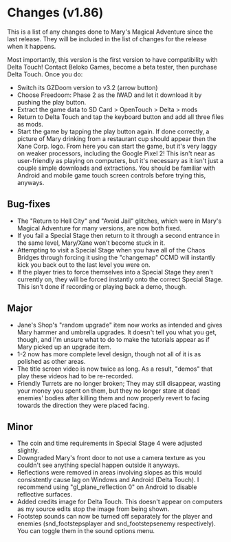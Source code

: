 # Changes (v1.86)
This is a list of any changes done to Mary's Magical Adventure since the last release. They will be included in the list of changes for the release when it happens.

Most importantly, this version is the first version to have compatibility with Delta Touch! Contact Beloko Games, become a beta tester, then purchase Delta Touch. Once you do:
* Switch its GZDoom version to v3.2 (arrow button)
* Choose Freedoom: Phase 2 as the IWAD and let it download it by pushing the play button.
* Extract the game data to SD Card > OpenTouch > Delta > mods
* Return to Delta Touch and tap the keyboard button and add all three files as mods.
* Start the game by tapping the play button again. If done correctly, a picture of Mary drinking from a restaurant cup should appear then the Xane Corp. logo. From here you can start the game, but it's very laggy on weaker processors, including the Google Pixel 2!
This isn't near as user-friendly as playing on computers, but it's necessary as it isn't just a couple simple downloads and extractions. You should be familiar with Android and mobile game touch screen controls before trying this, anyways.
## Bug-fixes
* The "Return to Hell City" and "Avoid Jail" glitches, which were in Mary's Magical Adventure for many versions, are now both fixed.
* If you fail a Special Stage then return to it through a second entrance in the same level, Mary/Xane won't become stuck in it.
* Attempting to visit a Special Stage when you have all of the Chaos Bridges through forcing it using the "changemap" CCMD will instantly kick you back out to the last level you were on.
* If the player tries to force themselves into a Special Stage they aren't currently on, they will be forced instantly onto the correct Special Stage. This isn't done if recording or playing back a demo, though.
## Major
* Jane's Shop's "random upgrade" item now works as intended and gives Mary hammer and umbrella upgrades. It doesn't tell you what you get, though, and I'm unsure what to do to make the tutorials appear as if Mary picked up an upgrade item.
* 1-2 now has more complete level design, though not all of it is as polished as other areas.
* The title screen video is now twice as long. As a result, "demos" that play these videos had to be re-recorded.
* Friendly Turrets are no longer broken; They may still disappear, wasting your money you spent on them, but they no longer stare at dead enemies' bodies after killing them and now properly revert to facing towards the direction they were placed facing.
## Minor
* The coin and time requirements in Special Stage 4 were adjusted slightly.
* Downgraded Mary's front door to not use a camera texture as you couldn't see anything special happen outside it anyways.
* Reflections were removed in areas involving slopes as this would consistently cause lag on Windows and Android (Delta Touch). I recommend using "gl_plane_reflection 0" on Android to disable reflective surfaces.
* Added credits image for Delta Touch. This doesn't appear on computers as my source edits stop the image from being shown.
* Footstep sounds can now be turned off separately for the player and enemies (snd_footstepsplayer and snd_footstepsenemy respectively). You can toggle them in the sound options menu.